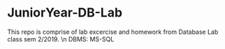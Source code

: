 # JuniorYear-DB-Lab

This repo is comprise of lab excercise and homework from Database Lab class sem 2/2019. \n
DBMS: MS-SQL
